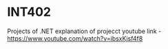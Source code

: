 # INT402
Projects of .NET
explanation of projecct youtube link -https://www.youtube.com/watch?v=ibsxKjsf4f8
